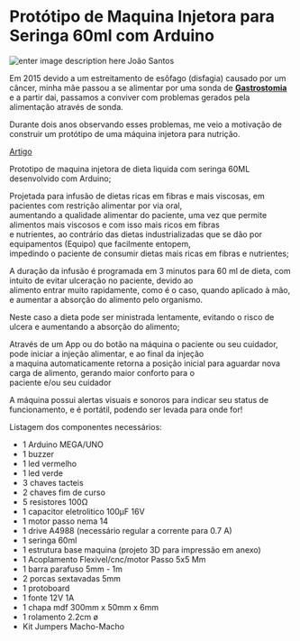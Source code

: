 # Protótipo de Maquina Injetora para Seringa 60ml com Arduino

![enter image description here](https://miro.medium.com/max/700/1*s4zdMG6NSGvmYjhllYb9gg.png)
João Santos

Em 2015 devido a um estreitamento de esôfago (disfagia) causado por um câncer, minha mãe passou a se alimentar por uma sonda de [**Gastrostomia**](https://www.tuasaude.com/gastrostomia/) e a partir dai, passamos a conviver com problemas gerados pela alimentação através de sonda.

Durante dois anos observando esses problemas, me veio a motivação de construir um protótipo de uma máquina injetora para nutrição.

[Artigo](https://joaomarcelo-ms.medium.com/prot%C3%B3tipo-de-maquina-injetora-para-seringa-60ml-com-arduino-6b15f981d936)



Prototipo de maquina injetora de dieta liquida com seringa 60ML desenvolvido com Arduino;</br>

Projetada para infusão de dietas ricas em fibras e mais viscosas, em pacientes com restrição alimentar por via oral,</br>
 aumentando a qualidade alimentar do paciente, uma vez que permite alimentos mais viscosos e com isso mais ricos em fibras </br>
e nutrientes, ao contrário das dietas industrializadas que se dão por equipamentos (Equipo) que facilmente entopem,</br> impedindo o 
paciente de consumir dietas mais ricas em fibras e nutrientes;</br>

A duração da infusão é programada em 3 minutos para 60 ml de dieta, com intuito de evitar ulceração no paciente, devido ao </br>alimento 
entrar muito rapidamente, como é o caso, quando aplicado à mão, e aumentar a absorção do alimento pelo organismo.</br>

Neste caso a dieta pode ser ministrada lentamente, evitando o risco de ulcera e aumentando a absorção do alimento;</br>

Através de um App ou do botão na máquina o paciente ou seu cuidador, pode iniciar a injeção alimentar, e ao final da injeção</br>
 a maquina automaticamente retorna a posição inicial para aguardar nova carga de alimento, gerando maior conforto para o </br>paciente 
e/ou seu cuidador</br>

A máquina possui alertas visuais e sonoros para indicar seu status de funcionamento, e é portátil, podendo ser levada para onde for!</br>


Listagem dos componentes necessários:</br>
<ul>
<li>1 Arduino MEGA/UNO</li>
<li>1 buzzer</li>
<li>1 led vermelho</li>
<li>1 led verde</li>
<li>3 chaves tacteis</li>
<li>2 chaves fim de curso</li>
<li>5 resistores 100Ω</li>
<li>1 capacitor eletrolitico 100µF 16V</li>
<li>1 motor passo nema 14</li>
<li>1 drive A4988 (necessário regular a corrente para 0.7 A)</li>
<li>1 seringa 60ml</li>
<li>1 estrutura base maquina (projeto 3D para impressão em anexo)</li>
<li>1 Acoplamento Flexivel/cnc/motor Passo 5x5 Mm</li>
<li>1 barra parafuso 5mm - 1m </li>
<li>2 porcas sextavadas 5mm</li>
<li>1 protoboard</li>
<li>1 fonte 12V 1A</li>
<li>1 chapa mdf 300mm x 50mm x 6mm</li>
<li>1 rolamento 2.2cm ø</li>
<li>Kit Jumpers Macho-Macho</li>
</ul>
